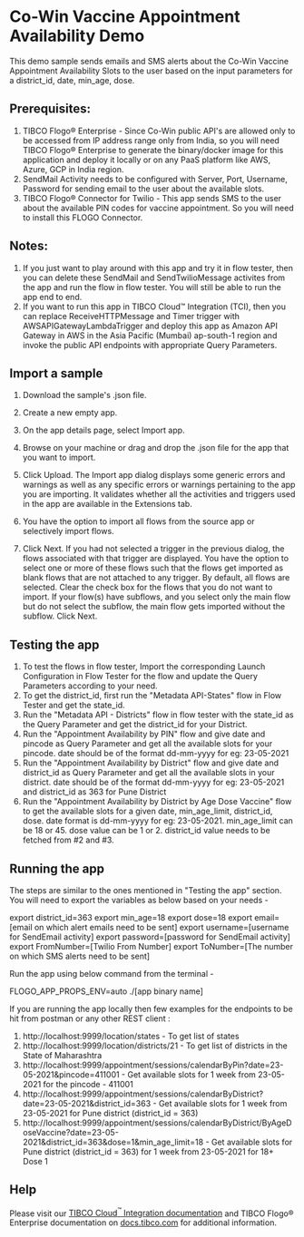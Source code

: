 # Co-Win Vaccine Appointment Availability Demo


This demo sample sends emails and SMS alerts about the Co-Win Vaccine Appointment Availability Slots to the user based on the input parameters for a district_id, date, min_age, dose.

## Prerequisites:

1. TIBCO Flogo® Enterprise - Since Co-Win public API's are allowed only to be accessed from IP address range only from India, so you will need TIBCO Flogo® Enterprise to generate the binary/docker image for this application and deploy it locally or on any PaaS platform like AWS, Azure, GCP in India region.
2. SendMail Activity needs to be configured with Server, Port, Username, Password for sending email to the user about the available slots.
3. TIBCO Flogo® Connector for Twilio - This app sends SMS to the user about the available PIN codes for vaccine appointment. So you will need to install this FLOGO Connector.

## Notes:

1. If you just want to play around with this app and try it in flow tester, then you can delete these SendMail and SendTwilioMessage activites from the app and run the flow in flow tester. You will still be able to run the app end to end.
2. If you want to run this app in TIBCO Cloud™ Integration (TCI), then you can replace ReceiveHTTPMessage and Timer trigger with AWSAPIGatewayLambdaTrigger and deploy this app as Amazon API Gateway in AWS  in the Asia Pacific (Mumbai) ap-south-1 region and invoke the public API endpoints with appropriate Query Parameters. 


## Import a sample

1. Download the sample's .json file.

2. Create a new empty app.

3. On the app details page, select Import app.

4. Browse on your machine or drag and drop the .json file for the app that you want to import.

5. Click Upload. The Import app dialog displays some generic errors and warnings as well as any specific errors or warnings pertaining to the app you are importing. It validates whether all the activities and triggers used in the app are available in the Extensions tab.

6. You have the option to import all flows from the source app or selectively import flows.

7. Click Next. If you had not selected a trigger in the previous dialog, the flows associated with that trigger are displayed. You have the option to select one or more of these flows such that the flows get imported as blank flows that are not attached to any trigger. By default, all flows are selected. Clear the check box for the flows that you do not want to import. If your flow(s) have subflows, and you select only the main flow but do not select the subflow, the main flow gets imported without the subflow. Click Next.

## Testing the app

1. To test the flows in flow tester, Import the corresponding Launch Configuration in Flow Tester for the flow and update the Query Parameters according to your need.
2. To get the district_id, first run the "Metadata API-States" flow in Flow Tester and get the state_id. 
3. Run the "Metadata API - Districts" flow in flow tester with the state_id as the Query Parameter and get the district_id for your District.
4. Run the "Appointment Availability by PIN" flow and give date and pincode as Query Parameter and get all the available slots for your pincode. date should be of the format dd-mm-yyyy for eg: 23-05-2021 
5. Run the "Appointment Availability by District" flow and give date and district_id as Query Parameter and get all the available slots in your district. date should be of the format dd-mm-yyyy for eg: 23-05-2021 and district_id as 363 for Pune District
6. Run the "Appointment Availability by District by Age Dose Vaccine" flow to get the available slots for a given date, min_age_limit, district_id, dose. date format is dd-mm-yyyy for eg: 23-05-2021. min_age_limit can be 18 or 45. dose value can be 1 or 2. district_id value needs to be fetched from #2 and #3.

## Running the app

The steps are similar to the ones mentioned in "Testing the app" section.
You will need to export the variables as below based on your needs -

export district_id=363
export min_age=18
export dose=18
export email=[email on which alert emails need to be sent]
export username=[username for SendEmail activity]
export password=[password for SendEmail activity]
export FromNumber=[Twilio From Number]
export ToNumber=[The number on which SMS alerts need to be sent]

Run the app using below command from the terminal -

FLOGO_APP_PROPS_ENV=auto ./[app binary name]

If you are running the app locally then few examples for the endpoints to be hit from postman or any other REST client :

1. http://localhost:9999/location/states - To get list of states
2. http://localhost:9999/location/districts/21 - To get list of districts in the State of Maharashtra
3. http://localhost:9999/appointment/sessions/calendarByPin?date=23-05-2021&pincode=411001 - Get available slots for 1 week from 23-05-2021 for the pincode - 411001
4. http://localhost:9999/appointment/sessions/calendarByDistrict?date=23-05-2021&district_id=363 - Get available slots for 1 week from 23-05-2021 for Pune district (district_id = 363)
5. http://localhost:9999/appointment/sessions/calendarByDistrict/ByAgeDoseVaccine?date=23-05-2021&district_id=363&dose=1&min_age_limit=18 - Get available slots for Pune district (district_id = 363) for 1 week from 23-05-2021 for 18+ Dose 1


## Help

Please visit our [TIBCO Cloud<sup>&trade;</sup> Integration documentation](https://integration.cloud.tibco.com/docs/) and TIBCO Flogo® Enterprise documentation on [docs.tibco.com](https://docs.tibco.com/) for additional information.
